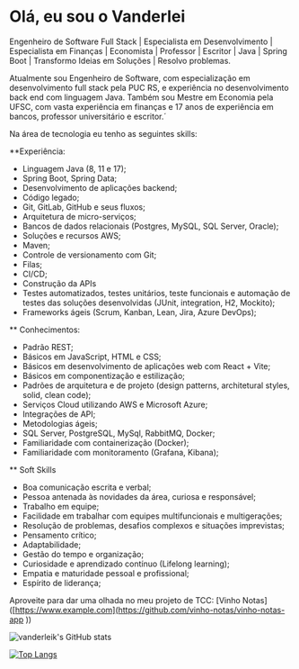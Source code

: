 # Olá, eu sou o Vanderlei

Engenheiro de Software Full Stack | Especialista em Desenvolvimento | Especialista em Finanças | Economista | Professor | Escritor | Java | Spring Boot | Transformo Ideias em Soluções | Resolvo problemas.

Atualmente sou Engenheiro de Software, com especialização em desenvolvimento full stack pela PUC RS, e experiência no desenvolvimento back end com linguagem Java. Também sou Mestre em Economia pela UFSC, com vasta experiência em finanças e 17 anos de experiência em bancos, professor universitário e escritor.´

Na área de tecnologia eu tenho as seguintes skills:

**Experiência:
* Linguagem Java (8, 11 e 17);
* Spring Boot, Spring Data;
* Desenvolvimento de aplicações backend;
* Código legado;
* Git, GitLab, GitHub e seus fluxos;
* Arquitetura de micro-serviços;
* Bancos de dados relacionais (Postgres, MySQL, SQL Server, Oracle);
* Soluções e recursos AWS;
* Maven;
* Controle de versionamento com Git;
* Filas;
* CI/CD;
* Construção da APIs
* Testes automatizados, testes unitários, teste funcionais e automação de testes das soluções desenvolvidas (JUnit, integration, H2, Mockito);
* Frameworks ágeis (Scrum, Kanban, Lean, Jira, Azure DevOps);

** Conhecimentos:
* Padrão REST;
* Básicos em JavaScript, HTML e CSS;
* Básicos em desenvolvimento de aplicações web com React + Vite;
* Básicos em componentização e estilização;
* Padrões de arquitetura e de projeto (design patterns, architetural styles, solid, clean code);
* Serviços Cloud utilizando AWS e Microsoft Azure;
* Integrações de API;
* Metodologias ágeis;
* SQL Server, PostgreSQL, MySql, RabbitMQ, Docker;
* Familiaridade com containerização (Docker);
* Familiaridade com monitoramento (Grafana, Kibana);

** Soft Skills

* Boa comunicação escrita e verbal;
* Pessoa antenada às novidades da área, curiosa e responsável;
* Trabalho em equipe;
* Facilidade em trabalhar com equipes multifuncionais e multigerações;
* Resolução de problemas, desafios complexos e situações imprevistas;
* Pensamento crítico;
* Adaptabilidade;
* Gestão do tempo e organização;
* Curiosidade e aprendizado contínuo (Lifelong learning);
* Empatia e maturidade pessoal e profissional;
* Espírito de liderança;

Aproveite para dar uma olhada no meu projeto de TCC: [Vinho Notas]([https://www.example.com](https://github.com/vinho-notas/vinho-notas-app ))

![vanderleik's GitHub stats](https://github-readme-stats.vercel.app/api?username=vanderleik&show_icons=true&theme=radical)


[![Top Langs](https://github-readme-stats.vercel.app/api/top-langs/?username=vanderleik&layout=compact)](https://github.com/vanderleik/github-readme-stats)

